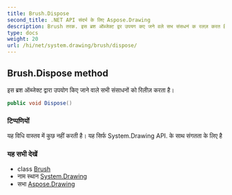 ```yaml
---
title: Brush.Dispose
second_title: .NET API संदर्भ के लिए Aspose.Drawing
description: Brush तरक. इस ब्रश ऑब्जेक्ट द्वर उपयग कए जने वले सभ संसधनं क रलज़ करत है
type: docs
weight: 20
url: /hi/net/system.drawing/brush/dispose/
---
```

## Brush.Dispose method

इस ब्रश ऑब्जेक्ट द्वारा उपयोग किए जाने वाले सभी संसाधनों को रिलीज़ करता है।

```csharp
public void Dispose()
```

### टिप्पणियों

यह विधि वास्तव में कुछ नहीं करती है। यह सिर्फ System.Drawing API. के साथ संगतता के लिए है

### यह सभी देखें

* class [Brush](../)
* नाम स्थान [System.Drawing](../../brush/)
* सभा [Aspose.Drawing](../../../)


